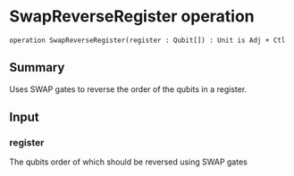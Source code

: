 # SwapReverseRegister operation

`operation SwapReverseRegister(register : Qubit[]) : Unit is Adj + Ctl`

## Summary
Uses SWAP gates to reverse the order of the qubits in a register.

## Input
### register
The qubits order of which should be reversed using SWAP gates
